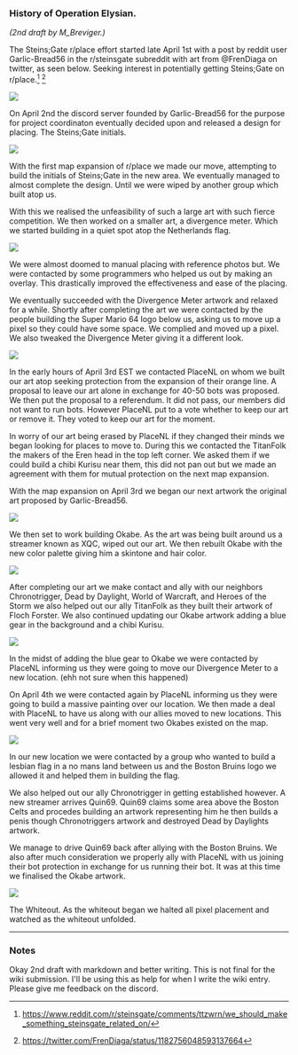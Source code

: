 ### History of Operation Elysian.
*(2nd draft by M_Breviger.)*

The Steins;Gate r/place effort started late April 1st with a post by reddit user Garlic-Bread56 in the r/steinsgate subreddit with art from @FrenDiaga on twitter, as seen below. Seeking interest in potentially getting Steins;Gate on r/place.[^(1)]  [^(2)]

![ ](imgs/0.png  "art")

On April 2nd the discord server founded by Garlic-Bread56 for the purpose for project coordinaton eventually decided upon and released a design for placing. The Steins;Gate initials.

![ ](imgs/sg.jpg "S;G")

With the first map expansion of r/place we made our move, attempting to build the initials of Steins;Gate in the new area. We eventually managed to almost complete the design. Until we were wiped by another group which built atop us.

With this we realised the unfeasibility of such a large art with such fierce competition. We then worked on a smaller art, a divergence meter. Which we started building in a quiet spot atop the Netherlands flag.

![ ](imgs/dv1.png "Divergence Meter v1" )

We were almost doomed to manual placing with reference photos but. We were contacted by some programmers who helped us out by making an overlay. This drastically improved the effectiveness and ease of the placing.

We eventually succeeded with the Divergence Meter artwork and relaxed for a while. Shortly after completing the art we were contacted by the people building the Super Mario 64 logo below us, asking us to move up a pixel so they could have some space. We complied and moved up a pixel. We also tweaked the Divergence Meter giving it a different look.

![](imgs/dv3.png)

In the early hours of April 3rd EST we contacted PlaceNL on whom we built our art atop seeking protection from the expansion of their orange line. A proposal to leave our art alone in exchange for 40-50 bots was proposed. We then put the proposal to a referendum. It did not pass, our members did not want to run bots. However PlaceNL put to a vote whether to keep our art or remove it. They voted to keep our art for the moment.

In worry of our art being erased by PlaceNL if they changed their minds we began looking for places to move to. During this we contacted the TitanFolk the makers of the Eren head in the top left corner. We asked them if we could build a chibi Kurisu near them, this did not pan out but we made an agreement with them for mutual protection on the next map expansion.

With the map expansion on April 3rd we began our next artwork the original art proposed by Garlic-Bread56.

![ ](imgs/1.png  "Okabe v1")

We then set to work building Okabe. As the art was being built around us a streamer known as XQC, wiped out our art. We then rebuilt Okabe with the new color palette giving him a skintone and hair color.

![ ](imgs/2.png "Okabe v2" )

After completing our art we make contact and ally with our neighbors Chronotrigger, Dead by Daylight, World of Warcraft, and Heroes of the Storm we also helped out our ally TitanFolk as they built their artwork of Floch Forster. We also continued updating our Okabe artwork adding a blue gear in the background and a chibi Kurisu.

![ ](imgs/4.png "Okabe v4")

In the midst of adding the blue gear to Okabe we were contacted by PlaceNL informing us they were going to move our Divergence Meter to a new location. (ehh not sure when this happened)

On April 4th we were contacted again by PlaceNL informing us they were going to build a massive painting over our location. We then made a deal with PlaceNL to have us along with our allies moved to new locations. This went very well and for a brief moment two Okabes existed on the map.

![ ](imgs/2-Okabe.png "two Okabe") 

In our new location we were contacted by a group who wanted to build a lesbian flag in a no mans land between us and the Boston Bruins logo we allowed it and helped them in building the flag.

We also helped out our ally Chronotrigger in getting established however. A new streamer arrives Quin69. Quin69 claims some area above the Boston Celts and procedes building an artwork representing him he then builds a penis though Chronotriggers artwork and destroyed Dead by Daylights artwork.

We manage to drive Quin69 back after allying with the Boston Bruins. We also after much consideration we properly ally with PlaceNL with us joining their bot protection in exchange for us running their bot. It was at this time we finalised the Okabe artwork.

![](/home/vox/history/imgs/7.png)

The Whiteout. As the whiteout began we halted all pixel placement and watched as the whiteout unfolded.

-------------------------------------------------------

### Notes

Okay 2nd draft with markdown and better writing.
This is not final for the wiki submission. I'll be using this as help for when I write the wiki entry.
Please give me feedback on the discord.

[^(1)]: https://www.reddit.com/r/steinsgate/comments/ttzwrn/we_should_make_something_steinsgate_related_on/
[^(2)]: https://twitter.com/FrenDiaga/status/1182756048593137664

